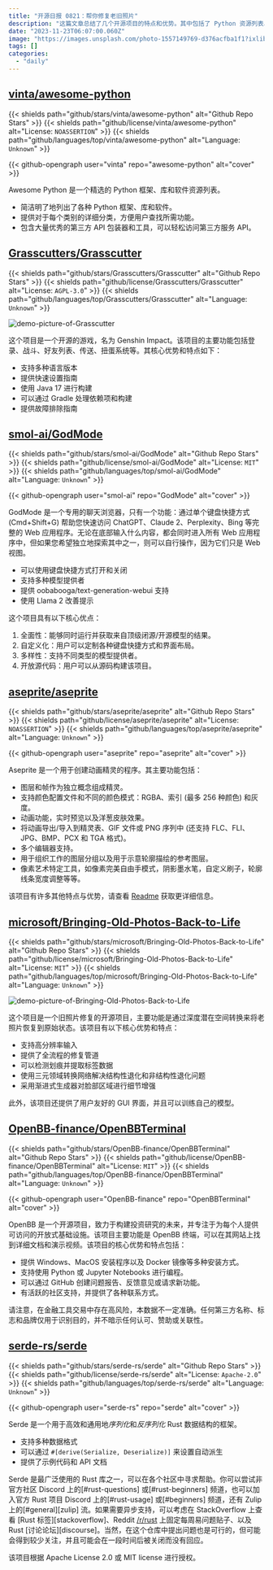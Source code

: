 ```yaml
---
title: "开源日报 0821：帮你修复老旧照片"
description: "这篇文章总结了几个开源项目的特点和优势。其中包括了 Python 资源列表、金融研究工具、动画精灵程序、游戏和旧照片修复项目等。这些项目提供了丰富的功能和技术支持，用户可以根据自己的需求进行定制和改进。总的来说，这些开源项目为开发者和用户提供了各种有用的工具和资源。"
date: "2023-11-23T06:07:00.060Z"
image: "https://images.unsplash.com/photo-1557149769-d376acfba1f1?ixlib=rb-4.0.3&q=85&fm=jpg&crop=entropy&cs=srgb"
tags: []
categories:
  - "daily"
---
```


## [vinta/awesome-python](https://github.com/vinta/awesome-python)

{{< shields path="github/stars/vinta/awesome-python" alt="Github Repo Stars" >}} {{< shields path="github/license/vinta/awesome-python" alt="License: `NOASSERTION`" >}} {{< shields path="github/languages/top/vinta/awesome-python" alt="Language: `Unknown`" >}}

{{< github-opengraph user="vinta" repo="awesome-python" alt="cover" >}}

Awesome Python 是一个精选的 Python 框架、库和软件资源列表。

- 简洁明了地列出了各种 Python 框架、库和软件。
- 提供对于每个类别的详细分类，方便用户查找所需功能。
- 包含大量优秀的第三方 API 包装器和工具，可以轻松访问第三方服务 API。

## [Grasscutters/Grasscutter](https://github.com/Grasscutters/Grasscutter)

{{< shields path="github/stars/Grasscutters/Grasscutter" alt="Github Repo Stars" >}} {{< shields path="github/license/Grasscutters/Grasscutter" alt="License: `AGPL-3.0`" >}} {{< shields path="github/languages/top/Grasscutters/Grasscutter" alt="Language: `Unknown`" >}}

![demo-picture-of-Grasscutter](https://picgo-daily.oss-cn-guangzhou.aliyuncs.com/picgo-daily/2023/c8b60d8b4a3866a246372ddd2069a3fb.png)

这个项目是一个开源的游戏，名为 Genshin Impact。该项目的主要功能包括登录、战斗、好友列表、传送、扭蛋系统等。其核心优势和特点如下：

- 支持多种语言版本
- 提供快速设置指南
- 使用 Java 17 进行构建
- 可以通过 Gradle 处理依赖项和构建
- 提供故障排除指南
  
## [smol-ai/GodMode](https://github.com/smol-ai/GodMode)

{{< shields path="github/stars/smol-ai/GodMode" alt="Github Repo Stars" >}} {{< shields path="github/license/smol-ai/GodMode" alt="License: `MIT`" >}} {{< shields path="github/languages/top/smol-ai/GodMode" alt="Language: `Unknown`" >}}

{{< github-opengraph user="smol-ai" repo="GodMode" alt="cover" >}}

GodMode 是一个专用的聊天浏览器，只有一个功能：通过单个键盘快捷方式 (Cmd+Shift+G) 帮助您快速访问 ChatGPT、Claude 2、Perplexity、Bing 等完整的 Web 应用程序。无论在底部输入什么内容，都会同时进入所有 Web 应用程序中，但如果您希望独立地探索其中之一，则可以自行操作，因为它们只是 Web 视图。

- 可以使用键盘快捷方式打开和关闭
- 支持多种模型提供者
- 提供 oobabooga/text-generation-webui 支持
- 使用 Llama 2 改善提示

这个项目具有以下核心优点：

1. 全面性：能够同时运行并获取来自顶级闭源/开源模型的结果。
2. 自定义化：用户可以定制各种键盘快捷方式和界面布局。
3. 多样性：支持不同类型的模型提供者。
4. 开放源代码：用户可以从源码构建该项目。
  
## [aseprite/aseprite](https://github.com/aseprite/aseprite)

{{< shields path="github/stars/aseprite/aseprite" alt="Github Repo Stars" >}} {{< shields path="github/license/aseprite/aseprite" alt="License: `NOASSERTION`" >}} {{< shields path="github/languages/top/aseprite/aseprite" alt="Language: `Unknown`" >}}

{{< github-opengraph user="aseprite" repo="aseprite" alt="cover" >}}

Aseprite 是一个用于创建动画精灵的程序。其主要功能包括：

- 图层和帧作为独立概念组成精灵。
- 支持颜色配置文件和不同的颜色模式：RGBA、索引 (最多 256 种颜色) 和灰度。
- 动画功能，实时预览以及洋葱皮肤效果。
- 将动画导出/导入到精灵表、GIF 文件或 PNG 序列中 (还支持 FLC、FLI、JPG、BMP、PCX 和 TGA 格式)。
- 多个编辑器支持。
- 用于组织工作的图层分组以及用于示意轮廓描绘的参考图层。
- 像素艺术特定工具，如像素完美自由手模式，阴影墨水笔，自定义刷子，轮廓线条宽度调整等等。

该项目有许多其他特点与优势，请查看 [Readme](https://github.com/aseprite/aseprite/blob/main/LICENSE.md) 获取更详细信息。
  
## [microsoft/Bringing-Old-Photos-Back-to-Life](https://github.com/microsoft/Bringing-Old-Photos-Back-to-Life)

{{< shields path="github/stars/microsoft/Bringing-Old-Photos-Back-to-Life" alt="Github Repo Stars" >}} {{< shields path="github/license/microsoft/Bringing-Old-Photos-Back-to-Life" alt="License: `MIT`" >}} {{< shields path="github/languages/top/microsoft/Bringing-Old-Photos-Back-to-Life" alt="Language: `Unknown`" >}}

![demo-picture-of-Bringing-Old-Photos-Back-to-Life](https://picgo-daily.oss-cn-guangzhou.aliyuncs.com/picgo-daily/2023/02b70181768fc3245125086221a88880.webp)

这个项目是一个旧照片修复的开源项目，主要功能是通过深度潜在空间转换来将老照片恢复到原始状态。该项目有以下核心优势和特点：

- 支持高分辨率输入
- 提供了全流程的修复管道
- 可以检测划痕并提取标签数据
- 使用三元领域转换网络解决结构性退化和非结构性退化问题
- 采用渐进式生成器对脸部区域进行细节增强

此外，该项目还提供了用户友好的 GUI 界面，并且可以训练自己的模型。
  
## [OpenBB-finance/OpenBBTerminal](https://github.com/OpenBB-finance/OpenBBTerminal)

{{< shields path="github/stars/OpenBB-finance/OpenBBTerminal" alt="Github Repo Stars" >}} {{< shields path="github/license/OpenBB-finance/OpenBBTerminal" alt="License: `MIT`" >}} {{< shields path="github/languages/top/OpenBB-finance/OpenBBTerminal" alt="Language: `Unknown`" >}}

{{< github-opengraph user="OpenBB-finance" repo="OpenBBTerminal" alt="cover" >}}

OpenBB 是一个开源项目，致力于构建投资研究的未来，并专注于为每个人提供可访问的开放式基础设施。该项目主要功能是 OpenBB 终端，可以在其网站上找到详细文档和演示视频。该项目的核心优势和特点包括：

- 提供 Windows、MacOS 安装程序以及 Docker 镜像等多种安装方式。
- 支持使用 Python 或 Jupyter Notebooks 进行编程。
- 可以通过 GitHub 创建问题报告、反馈意见或请求新功能。
- 有活跃的社区支持，并提供了各种联系方式。

请注意，在金融工具交易中存在高风险，本数据不一定准确。任何第三方名称、标志和品牌仅用于识别目的，并不暗示任何认可、赞助或关联性。
  
## [serde-rs/serde](https://github.com/serde-rs/serde)

{{< shields path="github/stars/serde-rs/serde" alt="Github Repo Stars" >}} {{< shields path="github/license/serde-rs/serde" alt="License: `Apache-2.0`" >}} {{< shields path="github/languages/top/serde-rs/serde" alt="Language: `Unknown`" >}}

{{< github-opengraph user="serde-rs" repo="serde" alt="cover" >}}

Serde 是一个用于高效和通用地*序列化*和*反序列化* Rust 数据结构的框架。

- 支持多种数据格式
- 可以通过 `#[derive(Serialize, Deserialize)]` 来设置自动派生
- 提供了示例代码和 API 文档

Serde 是最广泛使用的 Rust 库之一，可以在各个社区中寻求帮助。你可以尝试非官方社区 Discord 上的[#rust-questions] 或[#rust-beginners] 频道，也可以加入官方 Rust 项目 Discord 上的[#rust-usage] 或[#beginners] 频道，还有 Zulip 上的[#general][zulip] 流。如果需要异步支持，可以考虑在 StackOverflow 上查看 [Rust 标签][stackoverflow]、Reddit [/r/rust](https://www.reddit.com/r/rust) 上固定每周易问题贴子、以及 Rust [讨论论坛][discourse]。当然，在这个仓库中提出问题也是可行的，但可能会得到较少关注，并且可能会在一段时间后被关闭而没有回应。

该项目根据 Apache License 2.0 或 MIT license 进行授权。
